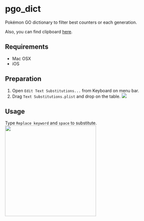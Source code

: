 # pgo_dict
Pokémon GO dictionary to filter best counters or each generation.

Also, you can find clipboard [here](https://mxxiv.net/#/pgo#pgo_top).

## Requirements
- Mac OSX
- iOS

## Preparation
1. Open `Edit Text Substitutions...` from Keyboard on menu bar.
2. Drag `Text Substitutions.plist` and drop on the table.
![](preparation.gif)

## Usage
Type `Replace keyword` and `space` to substitute.
<img src="usage.gif" width="300px">
